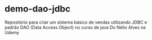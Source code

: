 # demo-dao-jdbc
Repositório para criar um sistema básico de vendas utilizando JDBC e padrão DAO (Data Access Object) no curso de java Do Nélio Alves na Udemy
